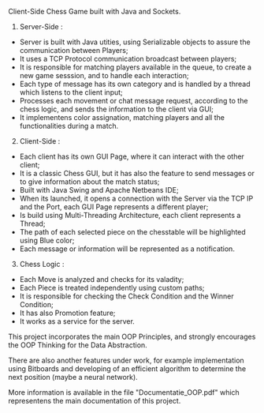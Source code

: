 Client-Side Chess Game built with Java and Sockets.

1. Server-Side : 
  - Server is built with Java utities, using Serializable objects to assure the communication between Players;
  - It uses a TCP Protocol communication broadcast between players;
  - It is responsible for matching players available in the queue, to create a new game sesssion, and to handle each interaction;
  - Each type of message has its own category and is handled by a thread which listens to the client input;
  - Processes each movement or chat message request, according to the chess logic, and sends the information to the client via GUI;
  - It implementens color assignation, matching players and all the functionalities during a match.

2. Client-Side : 
  - Each client has its own GUI Page, where it can interact with the other client;
  - It is a classic Chess GUI, but it has also the feature to send messages or to give information about the match status;
  - Built with Java Swing and Apache Netbeans IDE;
  - When its launched, it opens a connection with the Server via the TCP IP and the Port, each GUI Page represents a different player;
  - Is build using Multi-Threading Architecture, each client represents a Thread;
  - The path of each selected piece on the chesstable will be highlighted using Blue color;
  - Each message or information will be represented as a notification.

3. Chess Logic :
  - Each Move is analyzed and checks for its valadity;
  - Each Piece is treated independently using custom paths;
  - It is responsible for checking the Check Condition and the Winner Condition;
  - It has also Promotion feature;
  - It works as a service for the server.

This project incorporates the main OOP Principles, and strongly encourages the OOP Thinking for the Data Abstraction.

There are also another features under work, for example implementation using Bitboards and developing of an efficient algorithm to determine the next position (maybe a neural network).

More information is available in the file "Documentatie_OOP.pdf" which representens the main documentation of this project.
